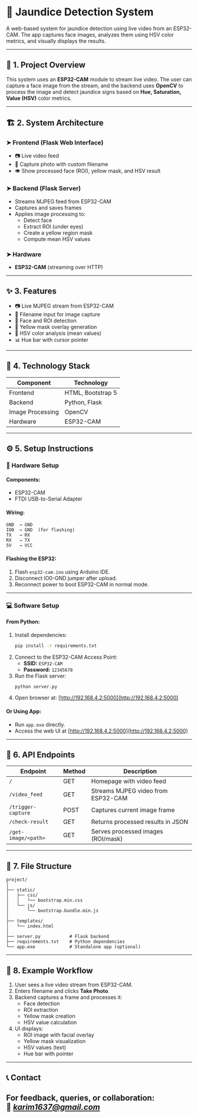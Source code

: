 # 🧪 Jaundice Detection System

A web-based system for jaundice detection using live video from an ESP32-CAM. The app captures face images, analyzes them using HSV color metrics, and visually displays the results.

---

## 📌 1. Project Overview

This system uses an **ESP32-CAM** module to stream live video. The user can capture a face image from the stream, and the backend uses **OpenCV** to process the image and detect jaundice signs based on **Hue, Saturation, Value (HSV)** color metrics.

---

## 🏗️ 2. System Architecture

### ➤ Frontend (Flask Web Interface)
- 📷 Live video feed
- 💾 Capture photo with custom filename
- 👁️ Show processed face (ROI), yellow mask, and HSV result

### ➤ Backend (Flask Server)
- Streams MJPEG feed from ESP32-CAM
- Captures and saves frames
- Applies image processing to:
  - Detect face
  - Extract ROI (under eyes)
  - Create a yellow region mask
  - Compute mean HSV values

### ➤ Hardware
- **ESP32-CAM** (streaming over HTTP)

---

## ✨ 3. Features

- 📷 Live MJPEG stream from ESP32-CAM
- 📝 Filename input for image capture
- 🤖 Face and ROI detection
- 🎨 Yellow mask overlay generation
- 🌈 HSV color analysis (mean values)
- 📊 Hue bar with cursor pointer

---

## 🧰 4. Technology Stack

| Component        | Technology         |
|------------------|--------------------|
| Frontend         | HTML, Bootstrap 5  |
| Backend          | Python, Flask      |
| Image Processing | OpenCV             |
| Hardware         | ESP32-CAM          |

---

## ⚙️ 5. Setup Instructions

### 🧲 Hardware Setup

#### Components:
- ESP32-CAM
- FTDI USB-to-Serial Adapter

#### Wiring:
```
GND  → GND  
IO0  → GND  (for flashing)  
TX   → RX  
RX   → TX  
5V   → VCC
```

#### Flashing the ESP32:
1. Flash `esp32-cam.ino` using Arduino IDE.
2. Disconnect IO0-GND jumper after upload.
3. Reconnect power to boot ESP32-CAM in normal mode.

---

### 💻 Software Setup

#### From Python:
1. Install dependencies:
   ```bash
   pip install -r requirements.txt
   ```
2. Connect to the ESP32-CAM Access Point:
   - **SSID:** `ESP32-CAM`
   - **Password:** `12345678`
3. Run the Flask server:
   ```bash
   python server.py
   ```
4. Open browser at: [http://192.168.4.2:5000](http://192.168.4.2:5000)

#### Or Using App:
- Run `app.exe` directly.
- Access the web UI at [http://192.168.4.2:5000](http://192.168.4.2:5000)

---

## 🔌 6. API Endpoints

| Endpoint              | Method | Description                          |
|-----------------------|--------|--------------------------------------|
| `/`                   | GET    | Homepage with video feed             |
| `/video_feed`         | GET    | Streams MJPEG video from ESP32-CAM   |
| `/trigger-capture`    | POST   | Captures current image frame         |
| `/check-result`       | GET    | Returns processed results in JSON    |
| `/get-image/<path>`   | GET    | Serves processed images (ROI/mask)   |

---

## 📁 7. File Structure

```
project/
│
├── static/
│   ├── css/
│   │   └── bootstrap.min.css
│   └── js/
│       └── bootstrap.bundle.min.js
│
├── templates/
│   └── index.html
│
├── server.py           # Flask backend
├── requirements.txt    # Python dependencies
└── app.exe             # Standalone app (optional)
```

---

## 🔄 8. Example Workflow

1. User sees a live video stream from ESP32-CAM.
2. Enters filename and clicks **Take Photo**.
3. Backend captures a frame and processes it:
   - Face detection
   - ROI extraction
   - Yellow mask creation
   - HSV value calculation
4. UI displays:
   - ROI image with facial overlay
   - Yellow mask visualization
   - HSV values (text)
   - Hue bar with pointer

---

## 📞 Contact

For feedback, queries, or collaboration:  
📧 *karim1637@gmail.com*  
---
